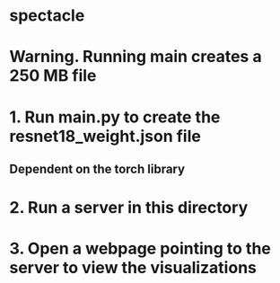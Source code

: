 # spectacle
# Warning. Running main creates a 250 MB file #

# 1. Run main.py to create the resnet18_weight.json file
##  Dependent on the torch library
# 2. Run a server in this directory
# 3. Open a webpage pointing to the server to view the visualizations